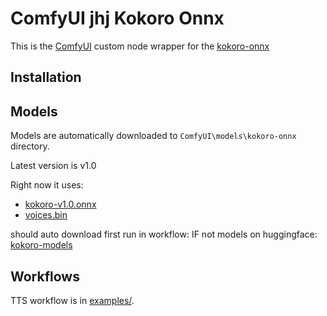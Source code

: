 # ComfyUI jhj Kokoro Onnx

This is the [ComfyUI](https://github.com/comfyanonymous/ComfyUI) custom node wrapper for the [kokoro-onnx](https://github.com/thewh1teagle/kokoro-onnx)

## Installation

## Models
Models are automatically downloaded to `ComfyUI\models\kokoro-onnx` directory.

Latest version is v1.0

Right now it uses:
- [kokoro-v1.0.onnx](https://github.com/thewh1teagle/kokoro-onnx/releases/download/model-files-v1.0/kokoro-v1.0.onnx)
- [voices.bin](https://github.com/thewh1teagle/kokoro-onnx/releases/download/model-files-v1.0/voices-v1.0.bin)

should auto download first run in workflow: IF not
models on huggingface: [kokoro-models](https://huggingface.co/ApacheOne/kokoro-onnx/tree/main)
## Workflows

TTS workflow is in [examples/]().
